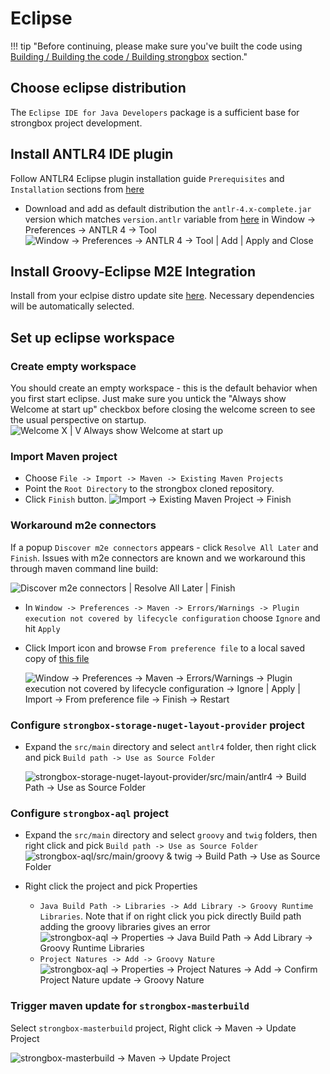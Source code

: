 # Eclipse

!!! tip "Before continuing, please make sure you've built the code using [Building / Building the code / Building strongbox] section."

## Choose eclipse distribution
The `Eclipse IDE for Java Developers` package is a sufficient base for strongbox project development.

## Install ANTLR4 IDE plugin
Follow ANTLR4 Eclipse plugin installation guide `Prerequisites` and `Installation` sections from [here][ANTLR4 Eclipse plugin]

* Download and add as default distribution the `antlr-4.x-complete.jar` version which matches `version.antlr` variable from [here][parent pom] in Window -> Preferences -> ANTLR 4 -> Tool
![Window -> Preferences -> ANTLR 4 -> Tool | Add | Apply and Close][ANTLR 4 tool]

## Install Groovy-Eclipse M2E Integration 
Install from your eclpise distro update site [here][Groovy-Eclipse M2E]. Necessary dependencies will be automatically selected.

## Set up eclipse workspace

### Create empty workspace
You should create an empty workspace - this is the default behavior when you first start eclipse. Just make sure you untick the "Always show Welcome at start up" checkbox before closing the welcome screen to see the usual perspective on startup.
![Welcome X | V Always show Welcome at start up][Hide Welcome]

### Import Maven project
* Choose `File -> Import -> Maven -> Existing Maven Projects`
* Point the `Root Directory` to the strongbox cloned repository.
* Click `Finish` button.
![Import -> Existing Maven Project -> Finish][Import Maven Project]

### Workaround m2e connectors
If a popup `Discover m2e connectors` appears - click `Resolve All Later` and `Finish`. Issues with m2e connectors are known and we workaround this through maven command line build:

![Discover m2e connectors | Resolve All Later | Finish][Discover m2e connectors]
    
* In `Window -> Preferences -> Maven -> Errors/Warnings -> Plugin execution not covered by lifecycle configuration` choose `Ignore` and hit `Apply`
* Click Import icon and browse `From preference file` to a local saved copy of [this file][Ignore m2e mapping errors epf]

    ![Window -> Preferences -> Maven -> Errors/Warnings -> Plugin execution not covered by lifecycle configuration -> Ignore | Apply | Import -> From preference file -> Finish -> Restart][Ignore m2e mapping errors]

### Configure `strongbox-storage-nuget-layout-provider` project
* Expand the `src/main` directory and select `antlr4` folder, then right click and pick `Build path -> Use as Source Folder`

    ![strongbox-storage-nuget-layout-provider/src/main/antlr4 -> Build Path -> Use as Source Folder][Nuget ANTLR Build Path]

### Configure `strongbox-aql` project
* Expand the `src/main` directory and select `groovy` and `twig` folders, then right click and pick `Build path -> Use as Source Folder`
    ![strongbox-aql/src/main/groovy & twig ->  Build Path -> Use as Source Folder][AQL groovy and twig Build Path]

* Right click the project and pick Properties 
    * `Java Build Path -> Libraries -> Add Library -> Groovy Runtime Libraries`. Note that if on right click you pick directly Build path adding the groovy libraries gives an error
        ![strongbox-aql -> Properties -> Java Build Path -> Add Library -> Groovy Runtime Libraries][AQL groovy project nature]
    * `Project Natures -> Add -> Groovy Nature`
        ![strongbox-aql -> Properties -> Project Natures -> Add -> Confirm Project Nature update -> Groovy Nature][AQL groovy libraries in Build Path]

### Trigger maven update for `strongbox-masterbuild`
Select `strongbox-masterbuild` project, Right click -> Maven -> Update Project

![strongbox-masterbuild -> Maven -> Update Project][masterbuild maven update]

[Building / Building the code / Building strongbox]: ../developer-guide/building-the-code.html#building-strongbox
[Hide Welcome]: {{assets}}/screenshots/09-eclipse-hide-welcome.png "Hide Welcome"
[Import Maven Project]: {{assets}}/screenshots/10-eclipse-import-maven-project.png "Import Maven Project"
[Discover m2e connectors]: {{assets}}/screenshots/11-eclipse-discover-m2e-connectors.png "Discover m2e connectors"
[Ignore m2e mapping errors epf]: {{resources}}/ide/eclipse/eclipse-ignore-m2e-connector-errors.epf
[Ignore m2e mapping errors]: {{assets}}/screenshots/12-eclipse-ignore-m2e-mapping-errors.png "Ignore m2e lifecycle errors"
[ANTLR4 Eclipse plugin]: https://github.com/antlr4ide/antlr4ide#eclipse-installation
[parent pom]: https://github.com/strongbox/strongbox-parent/blob/master/pom.xml
[Groovy-Eclipse M2E]: https://github.com/groovy/groovy-eclipse/wiki#releases
[ANTLR 4 tool]: {{assets}}/screenshots/13-eclipse-antlr-tool.png "ANTLR 4 tool"
[Nuget ANTLR Build Path]: {{assets}}/screenshots/14-eclipse-nuget-antlr-to-build-path.png "Nuget ANTLR Build Path"
[AQL groovy and twig Build Path]: {{assets}}/screenshots/15-eclipse-aql-groovy-twig-to-build-path.png "AQL groovy and twig Build Path"
[AQL groovy libraries in Build Path]: {{assets}}/screenshots/16-eclipse-aql-groovy-libraries.png "AQL groovy libraries in Build Path"
[AQL groovy project nature]: {{assets}}/screenshots/17-eclipse-aql-groovy-nature.png "AQL groovy project nature"
[masterbuild maven update]: {{assets}}/screenshots/18-eclipse-masterbuild-maven-update.png "masterbuild maven update"